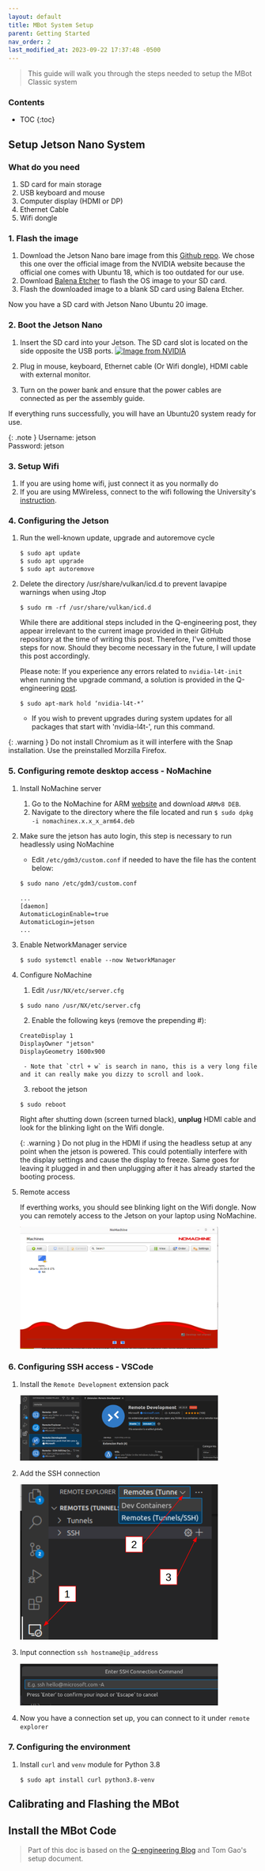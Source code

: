 ```yaml
---
layout: default
title: MBot System Setup
parent: Getting Started
nav_order: 2
last_modified_at: 2023-09-22 17:37:48 -0500
---
```



> This guide will walk you through the steps needed to setup the MBot Classic system


### Contents
* TOC
{:toc}

## Setup Jetson Nano System

### What do you need
1. SD card for main storage
2. USB keyboard and mouse
3. Computer display (HDMI or DP)
4. Ethernet Cable
5. Wifi dongle

### 1. Flash the image

1. Download the Jetson Nano bare image from this [Github repo](https://github.com/Qengineering/Jetson-Nano-Ubuntu-20-image). We chose this one over the official image from the NVIDIA website because the official one comes with Ubuntu 18, which is too outdated for our use.
2. Download [Balena Etcher](https://etcher.balena.io/) to flash the OS image to your SD card.
3. Flash the downloaded image to a blank SD card using Balena Etcher.

Now you have a SD card with Jetson Nano Ubuntu 20 image.

### 2. Boot the Jetson Nano

1. Insert the SD card into your Jetson. The SD card slot is located on the side opposite the USB ports.
    <a class="image-link" href="https://d29g4g2dyqv443.cloudfront.net/sites/default/files/akamai/embedded/images/jetsonNano/gettingStarted/Jetson_Nano-Getting_Started-Setup-Insert_microSD-B01.png">
    <img src="https://d29g4g2dyqv443.cloudfront.net/sites/default/files/akamai/embedded/images/jetsonNano/gettingStarted/Jetson_Nano-Getting_Started-Setup-Insert_microSD-B01.png" alt="Image from NVIDIA" style="max-width:300px;"/>
    </a>

2. Plug in mouse, keyboard, Ethernet cable (Or Wifi dongle), HDMI cable with external monitor.
3. Turn on the power bank and ensure that the power cables are connected as per the assembly guide.

If everything runs successfully, you will have an Ubuntu20 system ready for use.

{: .note }
Username: jetson <br>
Password: jetson

### 3. Setup Wifi

1. If you are using home wifi, just connect it as you normally do
2. If you are using MWireless, connect to the wifi following the University's 
[instruction](https://documentation.its.umich.edu/content/wifi-manually-configuring-your-ubuntu-linux-device-mwireless).


### 4. Configuring the Jetson

1. Run the well-known update, upgrade and autoremove cycle

    ```
    $ sudo apt update
    $ sudo apt upgrade
    $ sudo apt autoremove
    ```

2. Delete the directory /usr/share/vulkan/icd.d to prevent lavapipe warnings when using Jtop

    ```
    $ sudo rm -rf /usr/share/vulkan/icd.d
    ```

    While there are additional steps included in the Q-engineering post, they appear irrelevant to the current image provided in their GitHub repository at the time of writing this post. Therefore, I've omitted those steps for now. Should they become necessary in the future, I will update this post accordingly.

    Please note: If you experience any errors related to `nvidia-l4t-init` when running the upgrade command, a solution is provided in the Q-engineering [post](https://qengineering.eu/install-ubuntu-20.04-on-jetson-nano.html).

    ```
    $ sudo apt-mark hold ‘nvidia-l4t-*’ 
    ```
    - If you wish to prevent upgrades during system updates for all packages that start with 'nvidia-l4t-', run this command.

{: .warning }
Do not install Chromium as it will interfere with the Snap installation. Use the preinstalled Morzilla Firefox.

### 5. Configuring remote desktop access - NoMachine

1. Install NoMachine server
    1. Go to the NoMachine for ARM [website](https://downloads.nomachine.com/linux/?id=30&distro=Arm) and download `ARMv8 DEB`.
    2. Navigate to the directory where the file located and run `$ sudo dpkg -i nomachinex.x.x_x_arm64.deb`

2. Make sure the jetson has auto login, this step is necessary to run headlessly using NoMachine
    - Edit `/etc/gdm3/custom.conf` if needed to have the file has the content below:
    
    ```
    $ sudo nano /etc/gdm3/custom.conf
    ```
    ```
    ...
    [daemon]
    AutomaticLoginEnable=true
    AutomaticLogin=jetson
    ...
    ```
3. Enable NetworkManager service
    ```
    $ sudo systemctl enable --now NetworkManager
    ```
4. Configure NoMachine
    1. Edit `/usr/NX/etc/server.cfg`
    ```
    $ sudo nano /usr/NX/etc/server.cfg
    ```
    2. Enable the following keys (remove the prepending #):
    ```    
    CreateDisplay 1
    DisplayOwner "jetson"
    DisplayGeometry 1600x900
    ```
        - Note that `ctrl + w` is search in nano, this is a very long file and it can really make you dizzy to scroll and look.
    3. reboot the jetson
    ```
    $ sudo reboot
    ```
    Right after shutting down (screen turned black), **unplug** HDMI cable and look for the blinking light on the Wifi dongle. 

    {: .warning }
    Do not plug in the HDMI if using the headless setup at any point when the jetson is powered. This could potentially interfere with the display settings and cause the display to freeze. Same goes for leaving it plugged in and then unplugging after it has already started the booting process.

5. Remote access

    If everthing works, you should see blinking light on the Wifi dongle. Now you can remotely access to the Jetson on your laptop using NoMachine.

    <a class="image-link" href="/assets/images/system-setup/nomachine-interface.png">
    <img src="/assets/images/system-setup/nomachine-interface.png" alt=" " style="max-width:400px;"/>
    </a>

### 6. Configuring SSH access - VSCode
1. Install the `Remote Development` extension pack

    <a class="image-link" href="/assets/images/system-setup/vscode_ssh1.png">
    <img src="/assets/images/system-setup/vscode_ssh1.png" alt=" " style="max-width:400px;"/>
    </a>

2. Add the SSH connection

    <a class="image-link" href="/assets/images/system-setup/vscode_ssh2.png">
    <img src="/assets/images/system-setup/vscode_ssh2.png" alt=" " style="max-width:400px;"/>
    </a>

3. Input connection `ssh hostname@ip_address`

    <a class="image-link" href="/assets/images/system-setup/vscode_ssh3.png">
    <img src="/assets/images/system-setup/vscode_ssh3.png" alt=" " style="max-width:400px;"/>
    </a>

4. Now you have a connection set up, you can connect to it under `remote explorer`

### 7. Configuring the environment
1. Install `curl` and `venv` module for Python 3.8
    ```
    $ sudo apt install curl python3.8-venv
    ```


## Calibrating and Flashing the MBot


## Install the MBot Code



> Part of this doc is based on the [Q-engineering Blog](https://qengineering.eu/install-ubuntu-20.04-on-jetson-nano.html) and Tom Gao's setup document.